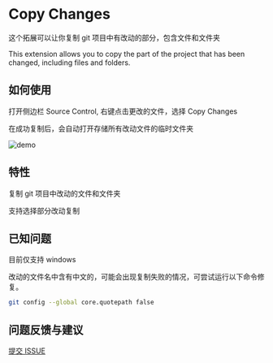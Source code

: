# Copy Changes

这个拓展可以让你复制 git 项目中有改动的部分，包含文件和文件夹

This extension allows you to copy the part of the project that has been changed, including files and folders.

## 如何使用

打开侧边栏 Source Control, 右键点击更改的文件，选择 Copy Changes

在成功复制后，会自动打开存储所有改动文件的临时文件夹

![demo](https://jazzg62.github.io/copy-changes/demo.gif)

## 特性

复制 git 项目中改动的文件和文件夹

支持选择部分改动复制

## 已知问题

目前仅支持 windows

改动的文件名中含有中文的，可能会出现复制失败的情况，可尝试运行以下命令修复。

```bash
git config --global core.quotepath false
```

## 问题反馈与建议

[提交 ISSUE](https://github.com/jazzg62/cgcf-extension/issues/new)
